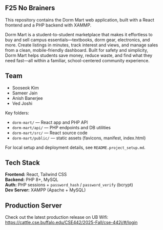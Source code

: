 ## F25 No Brainers
This repository contains the Dorm Mart web application, built with a React frontend and a PHP backend with XAMMP. 

Dorm Mart is a student-to-student marketplace that makes it effortless to buy and sell campus essentials—textbooks, dorm gear, electronics, and more. Create listings in minutes, track interest and views, and manage sales from a clean, mobile-friendly dashboard. Built for safety and simplicity, Dorm Mart helps students save money, reduce waste, and find what they need fast—all within a familiar, school-centered community experience.

## Team
- Sooseok Kim 
- Sameer Jain  
- Anish Banerjee  
- Ved Joshi  

Key folders:
- `dorm-mart/` — React app and PHP API
- `dorm-mart/api/` — PHP endpoints and DB utilities
- `dorm-mart/src/` — React source code
- `dorm-mart/public/` — static assets (favicons, manifest, index.html)

For local setup and deployment details, see `README.project_setup.md`.

## Tech Stack
**Frontend:** React, Tailwind CSS  
**Backend:** PHP 8+, MySQL  
**Auth:** PHP sessions + `password_hash` / `password_verify` (bcrypt)  
**Dev Server:** XAMPP (Apache + MySQL)  

## Production Server
Check out the latest production release on UB Wifi: https://cattle.cse.buffalo.edu/CSE442/2025-Fall/cse-442j/#/login
